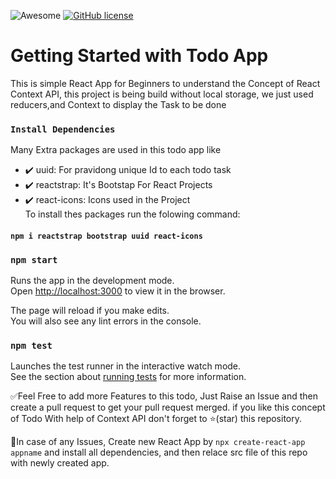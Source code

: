 ![Awesome](https://awesome.re/badge.svg) [![GitHub license](https://img.shields.io/badge/license-MIT-blue.svg)](https://github.com/varun-singhh/Todo-I/master/LICENSE)
# Getting Started with Todo App

This is simple React App for Beginners to understand the Concept of React Context API, this project is being build without local storage, we just used reducers,and Context to display the Task to be done
### `Install Dependencies`

Many Extra packages are used in this todo app like
- ✔️ uuid: For pravidong unique Id to each todo task
- ✔️ reactstrap: It's Bootstap For React Projects
- ✔️ react-icons: Icons used in the Project  
To install thes packages run the folowing command: 
#### `npm i reactstrap bootstrap uuid react-icons`

### `npm start`

Runs the app in the development mode.\
Open [http://localhost:3000](http://localhost:3000) to view it in the browser.

The page will reload if you make edits.\
You will also see any lint errors in the console.

### `npm test`

Launches the test runner in the interactive watch mode.\
See the section about [running tests](https://facebook.github.io/create-react-app/docs/running-tests) for more information.

✅Feel Free to add more Features to this todo, Just Raise an Issue and then create a pull request to get your pull request merged. if you like this concept of Todo With help of Context API don't forget to ⭐(star) this repository.

🚩In case of any Issues, Create new React App by `npx create-react-app appname` and install all dependencies, and then relace src file of this repo with newly created app.
